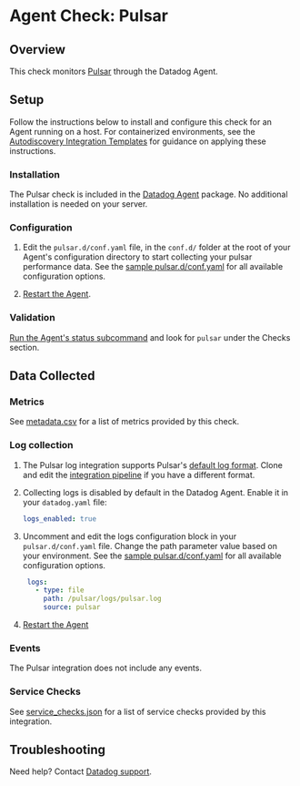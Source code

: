 # Agent Check: Pulsar

## Overview

This check monitors [Pulsar][1] through the Datadog Agent.

## Setup

Follow the instructions below to install and configure this check for an Agent running on a host. For containerized environments, see the [Autodiscovery Integration Templates][3] for guidance on applying these instructions.

### Installation

The Pulsar check is included in the [Datadog Agent][2] package.
No additional installation is needed on your server.

### Configuration

1. Edit the `pulsar.d/conf.yaml` file, in the `conf.d/` folder at the root of your Agent's configuration directory to start collecting your pulsar performance data. See the [sample pulsar.d/conf.yaml][4] for all available configuration options.

2. [Restart the Agent][5].

### Validation

[Run the Agent's status subcommand][6] and look for `pulsar` under the Checks section.

## Data Collected

### Metrics

See [metadata.csv][7] for a list of metrics provided by this check.


### Log collection

1. The Pulsar log integration supports Pulsar's [default log format][10]. Clone and edit the [integration pipeline][11] if you have a different format.

2. Collecting logs is disabled by default in the Datadog Agent. Enable it in your `datadog.yaml` file:
   ```yaml
   logs_enabled: true
   ```

3. Uncomment and edit the logs configuration block in your `pulsar.d/conf.yaml` file. Change the path parameter value based on your environment. See the [sample pulsar.d/conf.yaml][4] for all available configuration options.
   ```yaml
    logs:
      - type: file
        path: /pulsar/logs/pulsar.log
        source: pulsar
   ```
4. [Restart the Agent][5]

### Events

The Pulsar integration does not include any events.

### Service Checks

See [service_checks.json][8] for a list of service checks provided by this integration.

## Troubleshooting

Need help? Contact [Datadog support][9].


[1]: https://pulsar.apache.org
[2]: /account/settings/agent/latest
[3]: https://docs.datadoghq.com/agent/kubernetes/integrations/
[4]: https://github.com/DataDog/integrations-core/blob/master/pulsar/datadog_checks/pulsar/data/conf.yaml.example
[5]: https://docs.datadoghq.com/agent/guide/agent-commands/#start-stop-and-restart-the-agent
[6]: https://docs.datadoghq.com/agent/guide/agent-commands/#agent-status-and-information
[7]: https://github.com/DataDog/integrations-core/blob/master/pulsar/metadata.csv
[8]: https://github.com/DataDog/integrations-core/blob/master/pulsar/assets/service_checks.json
[9]: https://docs.datadoghq.com/help/
[10]: https://pulsar.apache.org/docs/en/reference-configuration/#log4j
[11]: https://docs.datadoghq.com/logs/processing/#integration-pipelines

